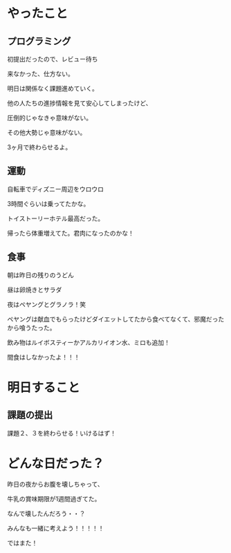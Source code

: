 # やったこと

## プログラミング

初提出だったので、レビュー待ち

来なかった、仕方ない。

明日は関係なく課題進めていく。

他の人たちの進捗情報を見て安心してしまったけど、

圧倒的じゃなきゃ意味がない。

その他大勢じゃ意味がない。

3ヶ月で終わらせるよ。

## 運動

自転車でディズニー周辺をウロウロ

3時間ぐらいは乗ってたかな。

トイストーリーホテル最高だった。

帰ったら体重増えてた。君肉になったのかな！

## 食事

朝は昨日の残りのうどん

昼は卵焼きとサラダ

夜はペヤングとグラノラ！笑

ペヤングは献血でもらったけどダイエットしてたから食べてなくて、邪魔だったから喰うたった。

飲み物はルイボスティーかアルカリイオン水、ミロも追加！

間食はしなかったよ！！！

# 明日すること

## 課題の提出
課題２、３を終わらせる！いけるはず！



# どんな日だった？

昨日の夜からお腹を壊しちゃって、

牛乳の賞味期限が1週間過ぎてた。

なんで壊したんだろう・・？

みんなも一緒に考えよう！！！！！

ではまた！
